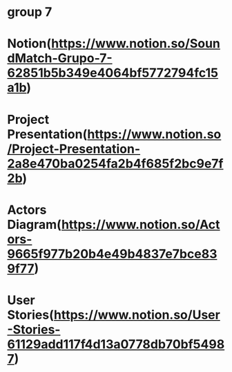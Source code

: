 # group 7



# Notion(https://www.notion.so/SoundMatch-Grupo-7-62851b5b349e4064bf5772794fc15a1b)

# Project Presentation(https://www.notion.so/Project-Presentation-2a8e470ba0254fa2b4f685f2bc9e7f2b)

# Actors Diagram(https://www.notion.so/Actors-9665f977b20b4e49b4837e7bce839f77)

# User Stories(https://www.notion.so/User-Stories-61129add117f4d13a0778db70bf54987)